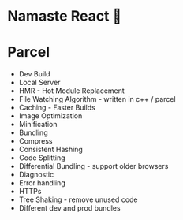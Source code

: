 # Namaste React 🚀


# Parcel
- Dev Build
- Local Server
- HMR - Hot Module Replacement
- File Watching Algorithm - written in c++ / parcel
- Caching - Faster Builds
- Image Optimization
- Minification
- Bundling 
- Compress
- Consistent Hashing
- Code Splitting
- Differential Bundling - support older browsers
- Diagnostic
- Error handling
- HTTPs
- Tree Shaking - remove unused code
- Different dev and prod bundles
